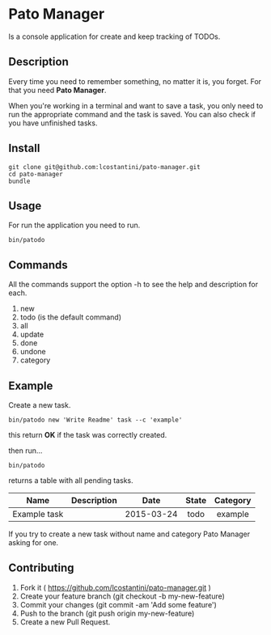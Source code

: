 Pato Manager
============

Is a console application for create and keep tracking of TODOs.

## Description

Every time you need to remember something, no matter it is, you forget.
For that you need **Pato Manager**.

When you're working in a terminal and want to save a task, you only need to run
the appropriate command and the task is saved. You can also check if you have
unfinished tasks.

## Install

```
git clone git@github.com:lcostantini/pato-manager.git
cd pato-manager
bundle
```

## Usage

For run the application you need to run.

```
bin/patodo
```

## Commands

All the commands support the option -h to see the help and description
for each.

1. new
2. todo (is the default command)
3. all
4. update
5. done
6. undone
7. category

## Example

Create a new task.

```
bin/patodo new 'Write Readme' task --c 'example'
```

this return **OK** if the task was correctly created.

then run...

```
bin/patodo
```

returns a table with all pending tasks.

| Name         | Description | Date       | State | Category |
|:------------:|:-----------:|:----------:|:-----:|:--------:|
| Example task |             | 2015-03-24 | todo  | example  |

If you try to create a new task without name and category Pato Manager
asking for one.

## Contributing

1. Fork it ( https://github.com/lcostantini/pato-manager.git )
2. Create your feature branch (git checkout -b my-new-feature)
3. Commit your changes (git commit -am 'Add some feature')
4. Push to the branch (git push origin my-new-feature)
5. Create a new Pull Request.
